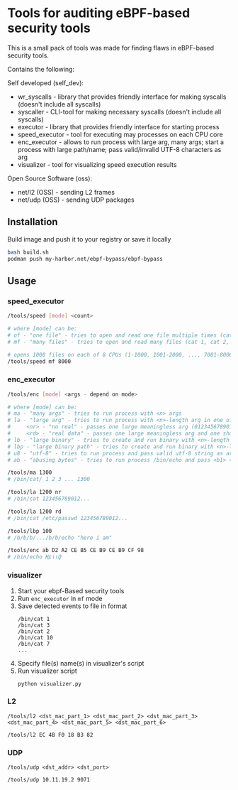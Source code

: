 # Tools for auditing eBPF-based security tools

This is a small pack of tools was made for finding flaws in eBPF-based security tools.

Contains the following:

Self developed (self_dev):
- wr_syscalls - library that provides friendly interface for making syscalls (doesn't include all syscalls)
- syscaller - CLI-tool for making necessary syscalls (doesn't include all syscalls)
- executor - library that provides friendly interface for starting process
- speed_executor - tool for executing may processes on each CPU core
- enc_executor - allows to run process with large arg, many args; start a process with large path/name; pass valid/invalid UTF-8 characters as arg
- visualizer - tool for visualizing speed execution results

Open Source Software (oss):
- net/l2 (OSS) - sending L2 frames
- net/udp (OSS) - sending UDP packages


## Installation

Build image and push it to your registry or save it locally

```bash
bash build.sh
podman push my-harbor.net/ebpf-bypass/ebpf-bypass
```

## Usage

### speed_executor

```bash
/tools/speed [mode] <count>

# where [mode] can be:
# of - "one file" - tries to open and read one file multiple times (cat /etc/passwd <count> times)
# mf - "many files" - tries to open and read many files (cat 1, cat 2, ..., cat <count>)

```
```bash
# opens 1000 files on each of 8 CPUs (1-1000, 1001-2000, ..., 7001-8000)
/tools/speed mf 8000 
```

### enc_executor

```bash
/tools/enc [mode] <args - depend on mode>

# where [mode] can be:
# ma - "many args" - tries to run process with <n> args
# la - "large arg" - tries to run process with <n>-length arg in one of the next modes:
#     <nr> - "no real" - passes one large meaningless arg (0123456789012...)
#     <rd> - "real data" - passes one large meaningless arg and one short usefull arg (such as /etc/passwd in case of reading files)
# lb - "large binary" - tries to create and run binary with <n>-length name
# lbp - "large binary path" - tries to create and run binary with <n>-length path
# u8 - "utf-8" - tries to run process and pass valid utf-8 string as arg
# ab - "abusing bytes" - tries to run process /bin/echo and pass <b1> <b2> ... <bn> as utf-8 hex-encoded symbols  
```

```bash
/tools/ma 1300
# /bin/cat/ 1 2 3 ... 1300

/tools/la 1200 nr
# /bin/cat 123456789012...

/tools/la 1200 rd
# /bin/cat /etc/passwd 123456789012...

/tools/lbp 100
# /b/b/b/.../b/b/echo "here i am"

/tools/enc ab D2 A2 CE B5 CE B9 CE B9 CF 98
# /bin/echo ҢειιϘ
```

### visualizer


1. Start your ebpf-Based security tools  
2. Run ```enc_executor``` in ```mf``` mode
3. Save detected events to file in format
    ```
    /bin/cat 1
    /bin/cat 3
    /bin/cat 2
    /bin/cat 10
    /bin/cat 7
    ...
    ```
4. Specify file(s) name(s) in visualizer's script
5. Run visualizer script
    ```
    python visualizer.py
    ```

### L2

```
/tools/l2 <dst_mac_part_1> <dst_mac_part_2> <dst_mac_part_3> <dst_mac_part_4> <dst_mac_part_5> <dst_mac_part_6>
```

```
/tools/l2 EC 4B F0 18 B3 82
```

### UDP

```
/tools/udp <dst_addr> <dst_port>
```

```
/tools/udp 10.11.19.2 9071
```
